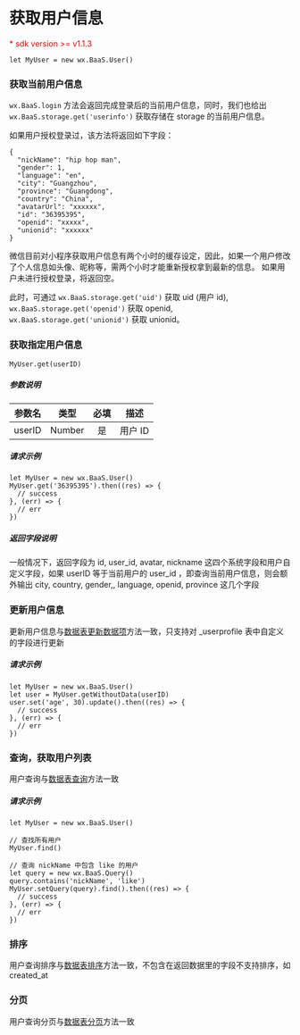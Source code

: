 # 获取用户信息

<p style='color:red'>* sdk version >= v1.1.3</p>

`let MyUser = new wx.BaaS.User()`

### 获取当前用户信息

`wx.BaaS.login` 方法会返回完成登录后的当前用户信息，同时，我们也给出 `wx.BaaS.storage.get('userinfo')` 获取存储在 storage 的当前用户信息。

如果用户授权登录过，该方法将返回如下字段：

```
{
  "nickName": "hip hop man",
  "gender": 1,
  "language": "en",
  "city": "Guangzhou",
  "province": "Guangdong",
  "country": "China",
  "avatarUrl": "xxxxxx",
  "id": "36395395",
  "openid": "xxxxx",
  "unionid": "xxxxxx"
}
```

微信目前对小程序获取用户信息有两个小时的缓存设定，因此，如果一个用户修改了个人信息如头像、昵称等，需两个小时才能重新授权拿到最新的信息。
如果用户未进行授权登录，将返回空。

此时，可通过 `wx.BaaS.storage.get('uid')` 获取 uid (用户 id), `wx.BaaS.storage.get('openid')` 获取 openid, `wx.BaaS.storage.get('unionid')` 获取 unionid。

### 获取指定用户信息

`MyUser.get(userID)`

##### 参数说明

| 参数名  |  类型   |  必填  |   描述  |
| :---:  | :----: | :----: | :----: |
| userID | Number |   是   | 用户 ID |

##### 请求示例

```
let MyUser = new wx.BaaS.User()
MyUser.get('36395395').then((res) => {
  // success
}, (err) => {
  // err
})
```

##### 返回字段说明

一般情况下，返回字段为 id, user_id, avatar, nickname 这四个系统字段和用户自定义字段，如果 userID 等于当前用户的 user_id ，即查询当前用户信息，则会额外输出 city, country, gender,, language, openid, province 这几个字段

### 更新用户信息

更新用户信息与[数据表更新数据项](../schema/update-record.md)方法一致，只支持对 _userprofile 表中自定义的字段进行更新

##### 请求示例

```
let MyUser = new wx.BaaS.User()
let user = MyUser.getWithoutData(userID)
user.set('age', 30).update().then((res) => {
  // success
}, (err) => {
  // err
})
```

### 查询，获取用户列表

用户查询与[数据表查询](../schema/query.md)方法一致

##### 请求示例

```
let MyUser = new wx.BaaS.User()

// 查找所有用户
MyUser.find()

// 查询 nickName 中包含 like 的用户
let query = new wx.BaaS.Query()
query.contains('nickName', 'like')
MyUser.setQuery(query).find().then((res) => {
  // success
}, (err) => {
  // err
})
```

### 排序
用户查询排序与[数据表排序](../schema/limit-and-order.md)方法一致，不包含在返回数据里的字段不支持排序，如 created_at

### 分页
用户查询分页与[数据表分页](../schema/limit-and-order.md)方法一致
